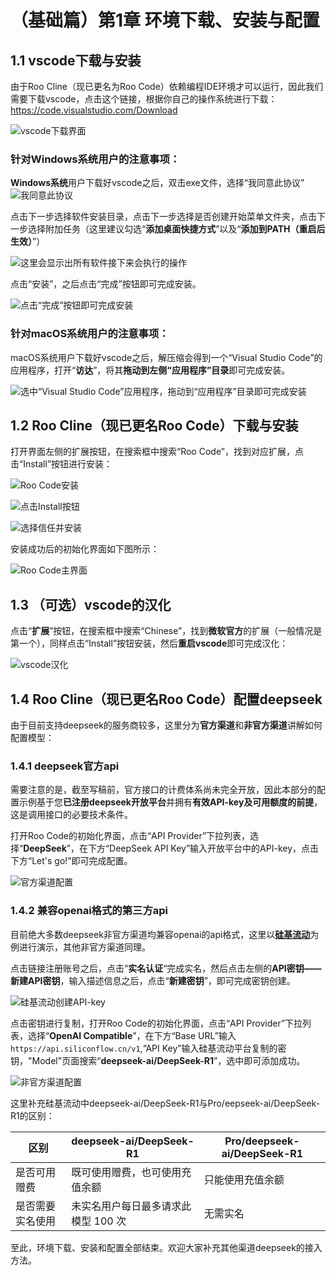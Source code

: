# （基础篇）第1章 环境下载、安装与配置

## 1.1 vscode下载与安装

由于Roo Cline（现已更名为Roo Code）依赖编程IDE环境才可以运行，因此我们需要下载vscode，点击这个链接，根据你自己的操作系统进行下载：https://code.visualstudio.com/Download

![vscode下载界面](https://s2.loli.net/2025/02/20/eBGk6sLa9DJA4mW.png)

### 针对Windows系统用户的注意事项：

**Windows系统**用户下载好vscode之后，双击exe文件，选择“我同意此协议”
![我同意此协议](https://s2.loli.net/2025/02/20/tNHu9jOyZSqgC6Y.png)

点击下一步选择软件安装目录，点击下一步选择是否创建开始菜单文件夹，点击下一步选择附加任务（这里建议勾选“**添加桌面快捷方式**”以及“**添加到PATH（重启后生效）**”）

![这里会显示出所有软件接下来会执行的操作](https://s2.loli.net/2025/02/20/KogicTb85Fqz12O.png)

点击“安装”，之后点击“完成”按钮即可完成安装。

![点击“完成”按钮即可完成安装](https://s2.loli.net/2025/02/20/pvYazVoE9R5GfPT.png)

### 针对macOS系统用户的注意事项：

macOS系统用户下载好vscode之后，解压缩会得到一个“Visual Studio Code”的应用程序，打开“**访达**”，将其**拖动到左侧“应用程序”目录**即可完成安装。

![选中“Visual Studio Code”应用程序，拖动到“应用程序”目录即可完成安装](https://s2.loli.net/2025/02/20/vfdHkUzFrR1KV9M.png)

## 1.2 Roo Cline（现已更名Roo Code）下载与安装

打开界面左侧的扩展按钮，在搜索框中搜索“Roo Code”，找到对应扩展，点击“Install”按钮进行安装：

![Roo Code安装](https://s2.loli.net/2025/02/20/4XRzSA7yCcgZN2h.png)

![点击Install按钮](https://s2.loli.net/2025/02/20/1g835qMzbYHnJrT.png)

![选择信任并安装](https://s2.loli.net/2025/02/20/3MhHk4VidesK96o.png)

安装成功后的初始化界面如下图所示：

![Roo Code主界面](https://s2.loli.net/2025/02/20/OuLDWwIbSq5cFJk.png)

## 1.3 （可选）vscode的汉化

点击“**扩展**”按钮，在搜索框中搜索“Chinese”，找到**微软官方**的扩展（一般情况是第一个），同样点击“Install”按钮安装，然后**重启vscode**即可完成汉化：

![vscode汉化](https://s2.loli.net/2025/02/20/YiaufLgTG7U4Wmv.png)

## 1.4 Roo Cline（现已更名Roo Code）配置deepseek

由于目前支持deepseek的服务商较多，这里分为**官方渠道**和**非官方渠道**讲解如何配置模型：

### 1.4.1 deepseek官方api

需要注意的是，截至写稿前，官方接口的计费体系尚未完全开放，因此本部分的配置示例基于您**已注册deepseek开放平台**并拥有**有效API-key及可用额度的前提**，这是调用接口的必要技术条件。

打开Roo Code的初始化界面，点击“API Provider”下拉列表，选择“**DeepSeek**”，在下方“DeepSeek API Key”输入开放平台中的API-key，点击下方“Let's go!”即可完成配置。

![官方渠道配置](https://s2.loli.net/2025/02/20/jtXYmxJQrZGqOzN.png)

### 1.4.2 兼容openai格式的第三方api

目前绝大多数deepseek非官方渠道均兼容openai的api格式，这里以[**硅基流动**](https://cloud.siliconflow.cn)为例进行演示，其他非官方渠道同理。

点击链接注册账号之后，点击“**实名认证**“完成实名，然后点击左侧的**API密钥——新建API密钥**，输入描述信息之后，点击“**新建密钥**”，即可完成密钥创建。

![硅基流动创建API-key](https://s2.loli.net/2025/02/20/mvp9EFz1kISfrxN.png)

点击密钥进行复制，打开Roo Code的初始化界面，点击“API Provider”下拉列表，选择“**OpenAI Compatible**”，在下方“Base URL”输入 `https://api.siliconflow.cn/v1`,“API Key”输入硅基流动平台复制的密钥，"Model"页面搜索“**deepseek-ai/DeepSeek-R1**”，选中即可添加成功。

![非官方渠道配置](https://s2.loli.net/2025/02/20/zGeL19ERhOKvNF2.png)

这里补充硅基流动中deepseek-ai/DeepSeek-R1与Pro/eepseek-ai/DeepSeek-R1的区别：

| 区别             | deepseek-ai/DeepSeek-R1             | Pro/deepseek-ai/DeepSeek-R1 |
| ---------------- | ----------------------------------- | --------------------------- |
| 是否可用赠费     | 既可使用赠费，也可使用充值余额      | 只能使用充值余额            |
| 是否需要实名使用 | 未实名用户每日最多请求此模型 100 次 | 无需实名                    |

至此，环境下载、安装和配置全部结束。欢迎大家补充其他渠道deepseek的接入方法。

